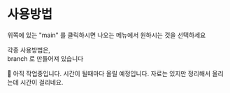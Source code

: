 # 사용방법
위쪽에 있는 "main" 를 클릭하시면 나오는 메뉴에서 원하시는 것을 선택하세요

각종 사용방법은, <br> 
branch 로 만들어져 있습니다

🌈 아직 작업중입니다. 시간이 될때마다 올릴 예정입니다. 자료는 있지만 정리해서 올리는데 시간이 걸리네요. 

